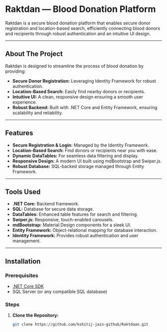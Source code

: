 # Raktdan — Blood Donation Platform

Raktdan is a secure blood donation platform that enables secure donor registration and location-based search, efficiently connecting blood donors and recipients through robust authentication and an intuitive UI design.

---
 

## About The Project

Raktdan is designed to streamline the process of blood donation by providing:
- **Secure Donor Registration:** Leveraging Identity Framework for robust authentication.
- **Location-Based Search:** Easily find nearby donors or recipients.
- **Intuitive UI:** A clean, responsive design ensuring a smooth user experience.
- **Robust Backend:** Built with .NET Core and Entity Framework, ensuring scalability and reliability.

---

## Features

- **Secure Registration & Login:** Managed by the Identity Framework.
- **Location-Based Search:** Find donors or recipients near you with ease.
- **Dynamic DataTables:** For seamless data filtering and display.
- **Responsive Design:** A modern UI built using mdBootstrap and Swiper.js.
- **Robust Database:** SQL-backed storage managed through Entity Framework.

---

## Tools Used

- **.NET Core:** Backend framework.
- **SQL:** Database for secure data storage.
- **DataTables:** Enhanced table features for search and filtering.
- **Swiper.js:** Responsive, touch-enabled carousels.
- **mdBootstrap:** Material Design components for a sleek UI.
- **Entity Framework:** Object-relational mapping for database interaction.
- **Identity Framework:** Provides robust authentication and user management.

---

## Installation

### Prerequisites

- [.NET Core SDK](https://dotnet.microsoft.com/download)
- SQL Server (or any compatible SQL database)

### Steps

1. **Clone the Repository:**
   ```bash
   git clone https://github.com/kshitij-jain-github/Raktdaan.git
